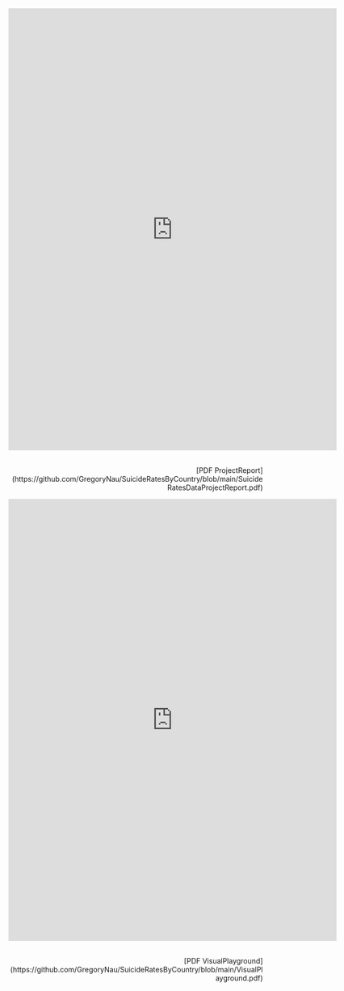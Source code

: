 <embed src="https://GregoryNau.github.io/SuicideRatesByCountry/SuicideRatesDataProjectReport.pdf" width="650" height="875" type="application/pdf" />
<p align="right">
  <br>[PDF ProjectReport](https://github.com/GregoryNau/SuicideRatesByCountry/blob/main/SuicideRatesDataProjectReport.pdf)</br>
  </p>


<embed src="https://GregoryNau.github.io/SuicideRatesByCountry/VisualPlayground.pdf" width="650" height="875" type="application/pdf" />
<p align="right">
  <br>[PDF VisualPlayground](https://github.com/GregoryNau/SuicideRatesByCountry/blob/main/VisualPlayground.pdf)</br>
  </p>
